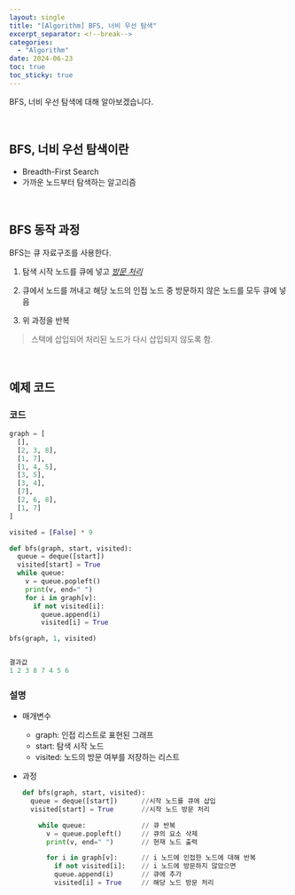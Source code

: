```yaml
---
layout: single
title: "[Algorithm] BFS, 너비 우선 탐색"
excerpt_separator: <!--break-->
categories:
  - "Algorithm"
date: 2024-06-23
toc: true
toc_sticky: true
---
```


BFS, 너비 우선 탐색에 대해 알아보겠습니다.

<!--break-->

<br>

## BFS, 너비 우선 탐색이란

- Breadth-First Search
- 가까운 노드부터 탐색하는 알고리즘

<br>

## BFS 동작 과정

BFS는 큐 자료구조를 사용한다.

1. 탐색 시작 노드를 큐에 넣고 _<u>방문 처리</u>_

2. 큐에서 노드를 꺼내고 해당 노드의 인접 노드 중 방문하지 않은 노드를 모두 큐에 넣음

3. 위 과정을 반복

> 스택에 삽입되어 처리된 노드가 다시 삽입되지 않도록 함.

<br>

## 예제 코드

### 코드

```python
graph = [
  [],
  [2, 3, 8],
  [1, 7],
  [1, 4, 5],
  [3, 5],
  [3, 4],
  [7],
  [2, 6, 8],
  [1, 7]
]

visited = [False] * 9

def bfs(graph, start, visited):
  queue = deque([start])
  visited[start] = True
  while queue:
    v = queue.popleft()
    print(v, end=" ")
    for i in graph[v]:
      if not visited[i]:
        queue.append(i)
        visited[i] = True

bfs(graph, 1, visited)


결과값
1 2 3 8 7 4 5 6
```

### 설명

- 매개변수

  - graph: 인접 리스트로 표현된 그래프
  - start: 탐색 시작 노드
  - visited: 노드의 방문 여부를 저장하는 리스트

- 과정

  ```python
  def bfs(graph, start, visited):
    queue = deque([start])      //시작 노드를 큐에 삽입
    visited[start] = True       //시작 노드 방문 처리

      while queue:              // 큐 반복
        v = queue.popleft()     // 큐의 요소 삭제
        print(v, end=" ")       // 현재 노드 출력

        for i in graph[v]:      // i 노드에 인접한 노드에 대해 반복
          if not visited[i]:    // i 노드에 방문하지 않았으면
          queue.append(i)       // 큐에 추가
          visited[i] = True     // 해당 노드 방문 처리
  ```
